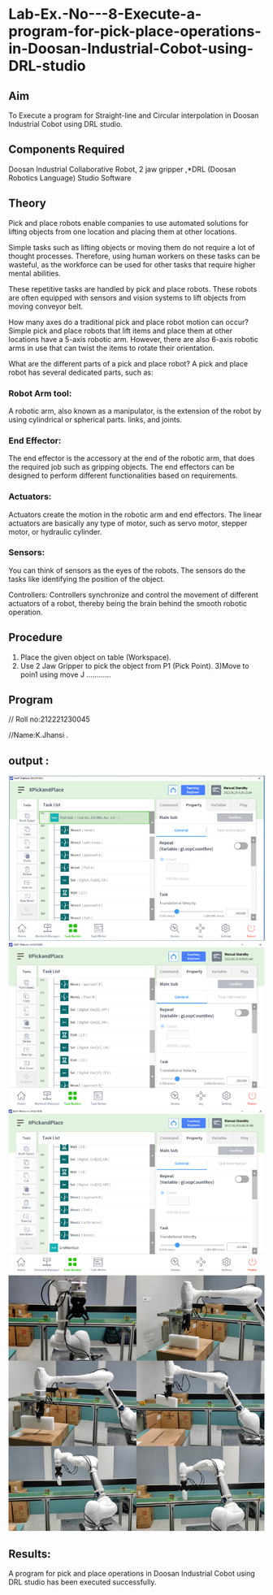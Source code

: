 # Lab-Ex.-No---8-Execute-a-program-for-pick-place-operations-in-Doosan-Industrial-Cobot-using-DRL-studio
## Aim 
To Execute a program for Straight-line and Circular interpolation in Doosan Industrial Cobot using DRL studio.

## Components Required
Doosan Industrial Collaborative Robot, 2 jaw gripper ,*DRL (Doosan Robotics Language) Studio Software


## Theory 
Pick and place robots enable companies to use automated solutions for lifting objects from one location and placing them at other locations.

Simple tasks such as lifting objects or moving them do not require a lot of thought processes. Therefore, using human workers on these tasks can be wasteful, as the workforce can be used for other tasks that require higher mental abilities.

These repetitive tasks are handled by pick and place robots. These robots are often equipped with sensors and vision systems to lift objects from moving conveyor belt.

How many axes do a traditional pick and place robot motion can occur?
Simple pick and place robots that lift items and place them at other locations have a 5-axis robotic arm. However, there are also 6-axis robotic arms in use that can twist the items to rotate their orientation.

What are the different parts of a pick and place robot?
A pick and place robot has several dedicated parts, such as:

### Robot Arm tool: 
A robotic arm, also known as a manipulator, is the extension of the robot by using cylindrical or spherical parts. links, and joints.

### End Effector: 
The end effector is the accessory at the end of the robotic arm, that does the required job such as gripping objects. The end effectors can be designed to perform different functionalities based on requirements.

### Actuators:
 Actuators create the motion in the robotic arm and end effectors. The linear actuators are basically any type of motor, such as servo motor, stepper motor, or hydraulic cylinder.

### Sensors: 
You can think of sensors as the eyes of the robots. The sensors do the tasks like identifying the position of the object.

Controllers: Controllers synchronize and control the movement of different actuators of a robot, thereby being the brain behind the smooth robotic operation.



## Procedure


1) Place the given object on table (Workspace).
2) Use 2 Jaw Gripper to pick the object from P1 (Pick Point). 
3)Move to poin1 using move J
............


## Program 
// Roll no:212221230045

//Name:K.Jhansi
.

## output : 
![output](Ex.8.1.kin.PNG)
![output](ex.8.2.kin.PNG)
![output](ex.8.3.kin.PNG)
![output](ex.8.4.kin.PNG)
## Results: 
A program for pick and place operations in Doosan Industrial Cobot using DRL studio has been executed successfully.




